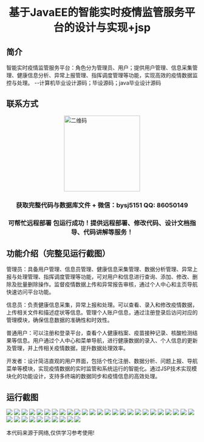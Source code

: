 <p><h1 align="center">基于JavaEE的智能实时疫情监管服务平台的设计与实现+jsp</h1></p>

## 简介
智能实时疫情监管服务平台：角色分为管理员、用户；提供用户管理、信息采集管理、健康信息分析、异常上报管理、指挥调度管理等功能，实现高效的疫情数据监控与处理。    --计算机毕业设计源码；毕设源码；java毕业设计源码


## 联系方式
<img src="https://bs-1329754181.cos.ap-shanghai.myqcloud.com/wx.jpg" alt="二维码" style="display: block; margin: 0 auto;" width="200px">
<p><h3 align="center">获取完整代码与数据库文件 + 微信：bysj5151 QQ: 86050149</h3></p>
<p><h3 align="center">可帮忙远程部署 包运行成功！提供远程部署、修改代码、设计文档指导、代码讲解等服务！</h3></p>

## 功能介绍（完整见运行截图）
管理员：具备用户管理、信息员管理、健康信息采集管理、数据分析管理、异常上报与处理管理、指挥调度管理等功能，可对用户和信息进行查询、添加、修改、删除及批量删除操作。监督疫情数据上传和异常报告审核，通过个人中心和主页导航快速访问平台功能。

信息员：负责健康信息采集，异常上报和处理。可以查看、录入和修改疫情数据，上传相关文件和描述症状等信息。管理个人账户信息，通过注册登录后访问对应的管理模块，确保信息数据的准确性和时效性。

普通用户：可以注册和登录平台，查看个人健康档案、疫苗接种记录、核酸检测结果等信息。用户通过个人中心和菜单导航，进行健康数据的录入、个人信息的更新及管理，并上传相关疫情数据，提升数据处理效率。

开发者：设计简洁直观的用户界面，包括个性化注册、数据分析、问题上报、导航菜单等模块，实现疫情数据的实时监管和系统运行的智能化。通过JSP技术实现模块化的功能设计，支持多终端的数据同步和疫情信息的高效处理。


## 运行截图
![](https://bs-1329754181.cos.ap-shanghai.myqcloud.com/ssm/IntelligentRealTimeEpidemicSupervisionServicePlatform/img/001.jpg)
![](https://bs-1329754181.cos.ap-shanghai.myqcloud.com/ssm/IntelligentRealTimeEpidemicSupervisionServicePlatform/img/002.jpg)
![](https://bs-1329754181.cos.ap-shanghai.myqcloud.com/ssm/IntelligentRealTimeEpidemicSupervisionServicePlatform/img/003.jpg)
![](https://bs-1329754181.cos.ap-shanghai.myqcloud.com/ssm/IntelligentRealTimeEpidemicSupervisionServicePlatform/img/004.jpg)
![](https://bs-1329754181.cos.ap-shanghai.myqcloud.com/ssm/IntelligentRealTimeEpidemicSupervisionServicePlatform/img/005.jpg)
![](https://bs-1329754181.cos.ap-shanghai.myqcloud.com/ssm/IntelligentRealTimeEpidemicSupervisionServicePlatform/img/006.jpg)
![](https://bs-1329754181.cos.ap-shanghai.myqcloud.com/ssm/IntelligentRealTimeEpidemicSupervisionServicePlatform/img/007.jpg)
![](https://bs-1329754181.cos.ap-shanghai.myqcloud.com/ssm/IntelligentRealTimeEpidemicSupervisionServicePlatform/img/008.jpg)
![](https://bs-1329754181.cos.ap-shanghai.myqcloud.com/ssm/IntelligentRealTimeEpidemicSupervisionServicePlatform/img/009.jpg)
![](https://bs-1329754181.cos.ap-shanghai.myqcloud.com/ssm/IntelligentRealTimeEpidemicSupervisionServicePlatform/img/010.jpg)
![](https://bs-1329754181.cos.ap-shanghai.myqcloud.com/ssm/IntelligentRealTimeEpidemicSupervisionServicePlatform/img/011.jpg)
![](https://bs-1329754181.cos.ap-shanghai.myqcloud.com/ssm/IntelligentRealTimeEpidemicSupervisionServicePlatform/img/012.jpg)
![](https://bs-1329754181.cos.ap-shanghai.myqcloud.com/ssm/IntelligentRealTimeEpidemicSupervisionServicePlatform/img/013.jpg)
![](https://bs-1329754181.cos.ap-shanghai.myqcloud.com/ssm/IntelligentRealTimeEpidemicSupervisionServicePlatform/img/014.jpg)
![](https://bs-1329754181.cos.ap-shanghai.myqcloud.com/ssm/IntelligentRealTimeEpidemicSupervisionServicePlatform/img/015.jpg)
![](https://bs-1329754181.cos.ap-shanghai.myqcloud.com/ssm/IntelligentRealTimeEpidemicSupervisionServicePlatform/img/016.jpg)
![](https://bs-1329754181.cos.ap-shanghai.myqcloud.com/ssm/IntelligentRealTimeEpidemicSupervisionServicePlatform/img/017.jpg)
![](https://bs-1329754181.cos.ap-shanghai.myqcloud.com/ssm/IntelligentRealTimeEpidemicSupervisionServicePlatform/img/018.jpg)
![](https://bs-1329754181.cos.ap-shanghai.myqcloud.com/ssm/IntelligentRealTimeEpidemicSupervisionServicePlatform/img/019.jpg)
![](https://bs-1329754181.cos.ap-shanghai.myqcloud.com/ssm/IntelligentRealTimeEpidemicSupervisionServicePlatform/img/020.jpg)
![](https://bs-1329754181.cos.ap-shanghai.myqcloud.com/ssm/IntelligentRealTimeEpidemicSupervisionServicePlatform/img/021.jpg)
![](https://bs-1329754181.cos.ap-shanghai.myqcloud.com/ssm/IntelligentRealTimeEpidemicSupervisionServicePlatform/img/022.jpg)
![](https://bs-1329754181.cos.ap-shanghai.myqcloud.com/ssm/IntelligentRealTimeEpidemicSupervisionServicePlatform/img/023.jpg)
![](https://bs-1329754181.cos.ap-shanghai.myqcloud.com/ssm/IntelligentRealTimeEpidemicSupervisionServicePlatform/img/024.jpg)
![](https://bs-1329754181.cos.ap-shanghai.myqcloud.com/ssm/IntelligentRealTimeEpidemicSupervisionServicePlatform/img/025.jpg)
![](https://bs-1329754181.cos.ap-shanghai.myqcloud.com/ssm/IntelligentRealTimeEpidemicSupervisionServicePlatform/img/026.jpg)
![](https://bs-1329754181.cos.ap-shanghai.myqcloud.com/ssm/IntelligentRealTimeEpidemicSupervisionServicePlatform/img/027.jpg)
![](https://bs-1329754181.cos.ap-shanghai.myqcloud.com/ssm/IntelligentRealTimeEpidemicSupervisionServicePlatform/img/028.jpg)
![](https://bs-1329754181.cos.ap-shanghai.myqcloud.com/ssm/IntelligentRealTimeEpidemicSupervisionServicePlatform/img/029.jpg)
![](https://bs-1329754181.cos.ap-shanghai.myqcloud.com/ssm/IntelligentRealTimeEpidemicSupervisionServicePlatform/img/030.jpg)
![](https://bs-1329754181.cos.ap-shanghai.myqcloud.com/ssm/IntelligentRealTimeEpidemicSupervisionServicePlatform/img/031.jpg)
![](https://bs-1329754181.cos.ap-shanghai.myqcloud.com/ssm/IntelligentRealTimeEpidemicSupervisionServicePlatform/img/032.jpg)
![](https://bs-1329754181.cos.ap-shanghai.myqcloud.com/ssm/IntelligentRealTimeEpidemicSupervisionServicePlatform/img/033.jpg)
![](https://bs-1329754181.cos.ap-shanghai.myqcloud.com/ssm/IntelligentRealTimeEpidemicSupervisionServicePlatform/img/034.jpg)
![](https://bs-1329754181.cos.ap-shanghai.myqcloud.com/ssm/IntelligentRealTimeEpidemicSupervisionServicePlatform/img/035.jpg)

<p>本代码来源于网络,仅供学习参考使用!</p>
